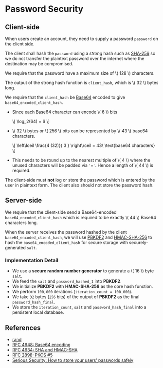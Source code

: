 # Password Security

## Client-side

When users create an account, they need to supply a password `password` on the
client side.

The client shall hash the `password` using a *strong* hash such as
[SHA-256](https://tools.ietf.org/html/rfc4634) so we do not transfer the
plaintext password over the internet where the destination may be compromised.

We require that the password have a maximum size of \\( 128 \\) characters.

The output of the strong hash function is `client_hash`, which is
\\( 32 \\) bytes long.

We require that the `client_hash` be
[Base64](https://tools.ietf.org/html/rfc4648) encoded to give
`base64_encoded_client_hash`.

- Since each Base64 character can encode \\( 6 \\) bits

	\\[
		\log_2(64) = 6
	\\]

- \\( 32 \\) bytes or \\( 256 \\) bits can be represented by \\( 43 \\) base64
  characters.

	\\[
		\left\lceil \frac{4 (32)}{ 3 } \right\rceil = 43\ \text{base64 characters} 
	\\]

- This needs to be round up to the nearest multiple of \\( 4 \\) where the
  unused characters will be padded via `'='`. Hence a length of \\( 44 \\) is
  required.

The client-side must **not** log or store the password which is entered by the
user in plaintext form. The client also should not store the password hash.

## Server-side

We require that the client-side send a Base64-encoded
`base64_encoded_client_hash` which is required to be exactly \\( 44 \\) Base64
characters long.

When the server receives the password hashed by the client
`base64_encoded_client_hash`, we will use
[PBKDF2](https://tools.ietf.org/html/rfc2898) and
[HMAC-SHA-256](https://www.ietf.org/rfc/rfc2104.txt) to hash the
`base64_encoded_client_hash` for secure storage with securely-generated `salt`.

### Implementation Detail

- We use a **secure random number generator** to generate a \\( 16 \\) byte
  `salt`.
- We feed the `salt` and `password_hashed_1` into **PBKDF2**.
- We initialize **PBKDF2** with **HMAC-SHA-256** as the core hash function.
- We perform `100,000` iterations (`iteration_count = 100_000`).
- We take `32` bytes (`256` bits) of the output of **PBKDF2** as the final
  `password_hash_final`.
- We store the `iteration_count`, `salt` and `password_hash_final` into a
  persistent local database.

## References

- [rand](https://docs.rs/rand/0.7.3/rand/)
- [RFC 4648: Base64 encoding](https://tools.ietf.org/html/rfc4648)
- [RFC 4634: SHA and HMAC-SHA](https://tools.ietf.org/html/rfc4634)
- [RFC 2898: PKCS #5](https://tools.ietf.org/html/rfc2898)
- [Serious Security: How to store your users’ passwords safely](https://nakedsecurity.sophos.com/2013/11/20/serious-security-how-to-store-your-users-passwords-safely/)
